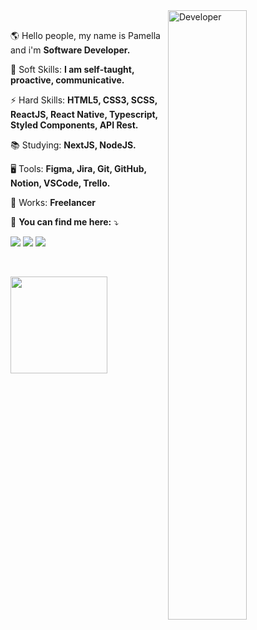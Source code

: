<img width="50%" align="right" src="https://github.com/pamellafernandes/pamellafernandes/blob/master/img/mario.gif" alt="Developer"/>

 <br/>
 
<p align="left" width=25> 
 🌎 Hello people, my name is Pamella and i'm <strong>Software Developer.</strong>
</p>

<p align="left">
 🧬 Soft Skills: <strong> I am self-taught, proactive, communicative. </strong>
</p>
 
<p align="left">
 ⚡ Hard Skills: <strong>HTML5, CSS3, SCSS, ReactJS, React Native, Typescript, Styled Components, API Rest. </strong> 
</p> 

<p align="left">
 📚 Studying: <strong>NextJS, NodeJS.</strong>
</p>

<p align="left">
 🖥️ Tools: <strong>Figma, Jira, Git, GitHub, Notion, VSCode, Trello. </strong> 
</p> 
 
<p align="left">
 💼 Works: <strong>Freelancer</strong>
</p>

<p align="left">
 📧 <strong>You can find me here:</strong> ⤵️
</p>

<div>
 
<p align="left">
  <a href="https://mail.google.com/mail/u/?authuser=pamellafernandes117@gmail.com" alt="Gmail">
  <img src="https://img.shields.io/badge/-Gmail-07122E?style=for-the-badge&logo=gmail&logoColor=F544FC" /></a>
 
  <a href="https://github.com/pamellafernandes" alt="Github">
   <img src="https://img.shields.io/badge/Github-07122E?style=for-the-badge&logo=github&logoColor=F544FC"></a>

   <a href="https://www.linkedin.com/in/devpamellafernandes/" alt="LinkedIn">
   <img src="https://img.shields.io/badge/-LinkedIn-07122E?style=for-the-badge&logo=linkedin&logoColor=F544FC"></a>
</p>

 
</div>

<br />

<p align="left">
  <img height="155em" src="https://github-readme-stats.vercel.app/api?username=pamellafernandes&show_icons=true&icon_color=F544FC&bg_color=010E24&text_color=FFF" />
</p>



